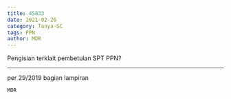 ```yaml
---
title: 45833
date: 2021-02-26
category: Tanya-SC
tags: PPN
author: MDR
---
```


Pengisian terklait pembetulan SPT PPN?

---

per 29/2019 bagian lampiran

`MDR`
